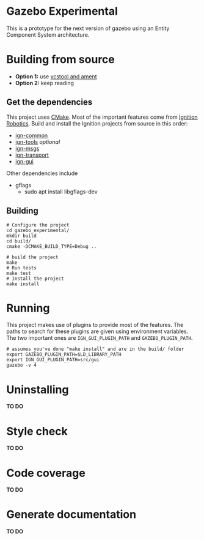 # Gazebo Experimental

This is a prototype for the next version of gazebo using an Entity Component System architecture.

# Building from source

* **Option 1:** use [vcstool and ament](https://github.com/sloretz/gzecs)
* **Option 2:** keep reading

## Get the dependencies
This project uses [CMake](https://cmake.org/).
Most of the important features come from [Ignition Robotics](http://ignitionrobotics.org/).
Build and install the Ignition projects from source in this order:

* [ign-common](https://bitbucket.org/ignitionrobotics/ign-common)
* [ign-tools](https://bitbucket.org/ignitionrobotics/ign-tools) *optional*
* [ign-msgs](https://bitbucket.org/ignitionrobotics/ign-msgs)
* [ign-transport](https://bitbucket.org/ignitionrobotics/ign-transport)
* [ign-gui](https://bitbucket.org/ignitionrobotics/ign-gui)

Other dependencies include

* gflags
    * sudo apt install libgflags-dev

## Building

```
# Configure the project
cd gazebo_experimental/
mkdir build
cd build/
cmake -DCMAKE_BUILD_TYPE=Debug ..

# build the project
make
# Run tests
make test
# Install the project
make install
```

# Running
This project makes use of plugins to provide most of the features.
The paths to search for these plugins are given using environment variables.
The two important ones are `IGN_GUI_PLUGIN_PATH` and `GAZEBO_PLUGIN_PATH`.

```
# assumes you've done "make install" and are in the build/ folder
export GAZEBO_PLUGIN_PATH=$LD_LIBRARY_PATH
export IGN_GUI_PLUGIN_PATH=src/gui
gazebo -v 4
```

# Uninstalling
**TO DO**

# Style check
**TO DO**

# Code coverage
**TO DO**

# Generate documentation
**TO DO**
